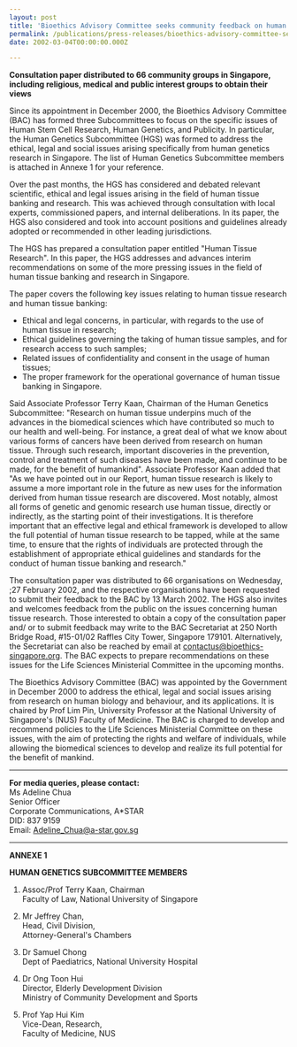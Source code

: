 ```yaml
---
layout: post
title: 'Bioethics Advisory Committee seeks community feedback on human tissue research'
permalink: /publications/press-releases/bioethics-advisory-committee-seeks-community-feedback-on-human-tissue-research/
date: 2002-03-04T00:00:00.000Z

---
```



**Consultation paper distributed to 66 community groups in Singapore, including religious, medical and public interest groups to obtain their views**

Since its appointment in December 2000, the Bioethics Advisory Committee (BAC) has formed three Subcommittees to focus on the specific issues of Human Stem Cell Research, Human Genetics, and Publicity. In particular, the Human Genetics Subcommittee (HGS) was formed to address the ethical, legal and social issues arising specifically from human genetics research in Singapore. The list of Human Genetics Subcommittee members is attached in Annexe 1 for your reference.

Over the past months, the HGS has considered and debated relevant scientific, ethical and legal issues arising in the field of human tissue banking and research. This was achieved through consultation with local experts, commissioned papers, and internal deliberations. In its paper, the HGS also considered and took into account positions and guidelines already adopted or recommended in other leading jurisdictions.

The HGS has prepared a consultation paper entitled "Human Tissue Research". In this paper, the HGS addresses and advances interim recommendations on some of the more pressing issues in the field of human tissue banking and research in Singapore.

The paper covers the following key issues relating to human tissue research and human tissue banking:
- Ethical and legal concerns, in particular, with regards to the use of human tissue in research;
- Ethical guidelines governing the taking of human tissue samples, and for research access to such samples;
- Related issues of confidentiality and consent in the usage of human tissues;
- The proper framework for the operational governance of human tissue banking in Singapore. 

Said Associate Professor Terry Kaan, Chairman of the Human Genetics Subcommittee: "Research on human tissue underpins much of the advances in the biomedical sciences which have contributed so much to our health and well-being. For instance, a great deal of what we know about various forms of cancers have been derived from research on human tissue. Through such research, important discoveries in the prevention, control and treatment of such diseases have been made, and continue to be made, for the benefit of humankind". Associate Professor Kaan added that "As we have pointed out in our Report, human tissue research is likely to assume a more important role in the future as new uses for the information derived from human tissue research are discovered. Most notably, almost all forms of genetic and genomic research use human tissue, directly or indirectly, as the starting point of their investigations. It is therefore important that an effective legal and ethical framework is developed to allow the full potential of human tissue research to be tapped, while at the same time, to ensure that the rights of individuals are protected through the establishment of appropriate ethical guidelines and standards for the conduct of human tissue banking and research."

The consultation paper was distributed to 66 organisations on Wednesday, ;27 February 2002, and the respective organisations have been requested to submit their feedback to the BAC by 13 March 2002. The HGS also invites and welcomes feedback from the public on the issues concerning human tissue research. Those interested to obtain a copy of the consultation paper and/ or to submit feedback may write to the BAC Secretariat at 250 North Bridge Road, #15-01/02 Raffles City Tower, Singapore 179101. Alternatively, the Secretariat can also be reached by email at contactus@bioethics-singapore.org. The BAC expects to prepare recommendations on these issues for the Life Sciences Ministerial Committee in the upcoming months.

The Bioethics Advisory Committee (BAC) was appointed by the Government in December 2000 to address the ethical, legal and social issues arising from research on human biology and behaviour, and its applications. It is chaired by Prof Lim Pin, University Professor at the National University of Singapore's (NUS) Faculty of Medicine. The BAC is charged to develop and recommend policies to the Life Sciences Ministerial Committee on these issues, with the aim of protecting the rights and welfare of individuals, while allowing the biomedical sciences to develop and realize its full potential for the benefit of mankind.

---

**For media queries, please contact:**
<br>Ms Adeline Chua
<br>Senior Officer
<br>Corporate Communications, A*STAR
<br>DID: 837 9159
<br>Email: <Adeline_Chua@a-star.gov.sg>

---

**ANNEXE 1**

**HUMAN GENETICS SUBCOMMITTEE MEMBERS**

1. Assoc/Prof Terry Kaan, Chairman
<br>Faculty of Law, National University of Singapore

2. Mr Jeffrey Chan,
<br>Head, Civil Division,
<br>Attorney-General's Chambers

3. Dr Samuel Chong
<br>Dept of Paediatrics, National University Hospital

4. Dr Ong Toon Hui
<br>Director, Elderly Development Division
<br>Ministry of Community Development and Sports

5. Prof Yap Hui Kim
<br>Vice-Dean, Research,
<br>Faculty of Medicine, NUS

